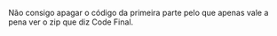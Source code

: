Não consigo apagar o código da primeira parte pelo que apenas vale a pena ver o zip que diz Code Final.
